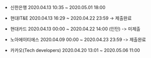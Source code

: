 - 신한은행  2020.04.13 10:35 ~ 2020.05.01 18:00

- 현대IT&E  2020.04.13 16:29 ~ 2020.04.22 23:59 -> 제출완료

- 현대카드  2020.04.13 00:00 ~ 2020.04.22 14:00 (인턴) -> 미제출

- 노아에이티에스  2020.04.09 00:00 ~ 2020.04.23 23:59 -> 제출완료 

- 카카오(Tech developers) 2020.04.20 13:01 ~ 2020.05.06 11:00 
